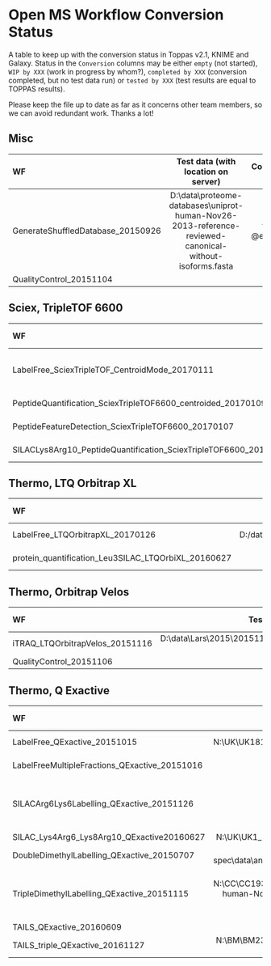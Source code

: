 # Open MS Workflow Conversion Status

A table to keep up with the conversion status in Toppas v2.1, KNIME and Galaxy. Status in the `Conversion` columns may be either `empty` (not started), `WIP by XXX` (work in progress by whom?), `completed by XXX` (conversion completed, but no test data run) or `tested by XXX` (test results are equal to TOPPAS results).

Please keep the file up to date as far as it concerns other team members, so we can avoid redundant work. Thanks a lot!

## Misc
WF | Test data (with location on server) | Conversion v2.1 | Conversion KNIME | Conversion Galaxy
:-- | :--: | :--: | :--: | :--:
GenerateShuffledDatabase_20150926 |D:\data\proteome-databases\uniprot-human-Nov26-2013-reference-reviewed-canonical-without-isoforms.fasta |tested @eppinglen |tested @eppinglen |
QualityControl_20151104 | |||

## Sciex, TripleTOF 6600
WF | Test data with location on N: | Conversion v2.1 | Conversion KNIME | Conversion Galaxy
:-- | :--: | :--: | :--: | :--:
LabelFree_SciexTripleTOF_CentroidMode_20170111 |D:\data\Lars\20160121_LabelFree_SciexTripleTOF6600_Yasset\data\Yasset Perez-Riverol - 140702_0002_DC2ac_6600_G2_DDA1-DC2ac_6600_G2_DDA1.mzML,D:\data\proteome-databases-OpenMS\uniprot-koli-k12-nov24-2011-plus-shuffled.fasta |tested @eppinglen|tested @eppinglen|
PeptideQuantification_SciexTripleTOF6600_centroided_20170109 |D:\data\Lars\20160121_LabelFree_SciexTripleTOF6600_Yasset\data\Yasset Perez-Riverol - 140702_0002_DC2ac_6600_G2_DDA1-DC2ac_6600_G2_DDA1.mzML|tested @eppinglen|tested @eppinglen|
PeptideFeatureDetection_SciexTripleTOF6600_20170107 |D:\data\Lars\2015\20150709_FixedRatio_TripleTOF_Joern\data\SILAC_1_2000_3000.mzML|tested @eppinglen|tested @eppinglen|
SILACLys8Arg10_PeptideQuantification_SciexTripleTOF6600_20170107 |D:\data\Lars\2015\20150709_FixedRatio_TripleTOF_Joern\peptide_id\TOPPAS_out\004-PeakPickerHiRes-out\SILAC_2.mzML|tested @eppinglen|tested @eppinglen|

## Thermo, LTQ Orbitrap XL
WF | Test data with location on N: | Conversion v2.1 | Conversion KNIME | Conversion Galaxy
:-- | :--: | :--: | :--: | :--:
LabelFree_LTQOrbitrapXL_20170126 | D:/data/Lars/2015/20151111_BookChapterRSC/label_free/strepto_human_mix/data | tested @eppinglen ||
protein_quantification_Leu3SILAC_LTQOrbiXL_20160627 | N:/BM/BM40-48_Marius-Hefe | tested @eppinglen ||

## Thermo, Orbitrap Velos
WF | Test data with location on N: | Conversion v2.1 | Conversion KNIME | Conversion Galaxy
:-- | :--: | :--: | :--: | :--:
iTRAQ_LTQOrbitrapVelos_20151116 |D:\data\Lars\2015\20151111_BookChapterRSC\iTRAQ\PXD001265\|tested @eppinglen |tested @eppinglen |
QualityControl_20151106 ||||

## Thermo, Q Exactive
WF | Test data with location on N: | Conversion v2.1 | Conversion KNIME | Conversion Galaxy
:-- | :--: | :--: | :--: | :--:
LabelFree_QExactive_20151015 |N:\UK\UK181-209_Urinary_biomarkers_individual_samples_labelfree | tested @eppinglen |tested @eppinglen|
LabelFreeMultipleFractions_QExactive_20151016  | | WIP @Stortebecker ||
SILACArg6Lys6Labelling_QExactive_20151126 |N:/ST/ST895_908/ST897.mzML|tested @eppinglen|tested @eppinglen (diff:sp Q9NQP4 PFD4_HUMAN||
SILAC_Lys4Arg6_Lys8Arg10_QExactive20160627 |N:\UK\UK1_10_NMuMG_EMT_cathepsins_proteome_comparison_1\|||
DoubleDimethylLabelling_QExactive_20150707 |D:\data\Victor_Oginga\mass spec\data\analysis_Lars\results_precursor_correction\AGA116.mzML|tested @eppinglen|tested @eppinglen|
TripleDimethylLabelling_QExactive_20151115 |N:\CC\CC193-196\ D:\data\proteome-databases-OpenMS\uniprot-human-Nov26-2013-reference-reviewed-canonical-without-isoforms-plus-shuffled.fasta|tested @eppinglen|tested @eppinglen (diff: sp P25788 PSA3 HUMAN)||
TAILS_QExactive_20160609 |N:\WL\WL383_388\|tested @eppinglen||
TAILS_triple_QExactive_20161127 |N:\BM\BM2313_2324-necroptosis_uli-maurer_human-cells\|tested @eppinglen ||

